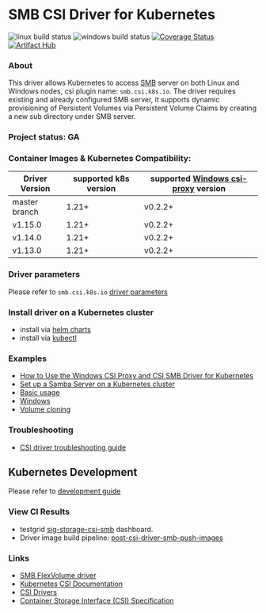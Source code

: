 # SMB CSI Driver for Kubernetes
![linux build status](https://github.com/kubernetes-csi/csi-driver-smb/actions/workflows/linux.yaml/badge.svg)
![windows build status](https://github.com/kubernetes-csi/csi-driver-smb/actions/workflows/windows.yaml/badge.svg)
[![Coverage Status](https://coveralls.io/repos/github/kubernetes-csi/csi-driver-smb/badge.svg?branch=master)](https://coveralls.io/github/kubernetes-csi/csi-driver-smb?branch=master)
[![Artifact Hub](https://img.shields.io/endpoint?url=https://artifacthub.io/badge/repository/csi-driver-smb)](https://artifacthub.io/packages/search?repo=csi-driver-smb)

### About
This driver allows Kubernetes to access [SMB](https://wiki.wireshark.org/SMB) server on both Linux and Windows nodes, csi plugin name: `smb.csi.k8s.io`. The driver requires existing and already configured SMB server, it supports dynamic provisioning of Persistent Volumes via Persistent Volume Claims by creating a new sub directory under SMB server.

### Project status: GA

### Container Images & Kubernetes Compatibility:
|Driver Version | supported k8s version | supported [Windows csi-proxy](https://github.com/kubernetes-csi/csi-proxy) version |
|---------------|-----------------------|-------------------------------------|
|master branch  | 1.21+                 | v0.2.2+                             |
|v1.15.0        | 1.21+                 | v0.2.2+                             |
|v1.14.0        | 1.21+                 | v0.2.2+                             |
|v1.13.0        | 1.21+                 | v0.2.2+                             |

### Driver parameters
Please refer to `smb.csi.k8s.io` [driver parameters](./docs/driver-parameters.md)

### Install driver on a Kubernetes cluster
 - install via [helm charts](./charts)
 - install via [kubectl](./docs/install-smb-csi-driver.md)
 
### Examples
 - [How to Use the Windows CSI Proxy and CSI SMB Driver for Kubernetes](https://www.phillipsj.net/posts/how-to-use-the-windows-csi-proxy-and-csi-smb-driver-for-kubernetes/)
 - [Set up a Samba Server on a Kubernetes cluster](./deploy/example/smb-provisioner/)
 - [Basic usage](./deploy/example/e2e_usage.md)
 - [Windows](./deploy/example/windows)
 - [Volume cloning](./deploy/example/cloning)

### Troubleshooting
 - [CSI driver troubleshooting guide](./docs/csi-debug.md) 

## Kubernetes Development
Please refer to [development guide](./docs/csi-dev.md)

### View CI Results
 - testgrid [sig-storage-csi-smb](https://testgrid.k8s.io/sig-storage-csi-other) dashboard.
 - Driver image build pipeline: [post-csi-driver-smb-push-images](https://testgrid.k8s.io/sig-storage-image-build#post-csi-driver-smb-push-images)

### Links
 - [SMB FlexVolume driver](https://github.com/Azure/kubernetes-volume-drivers/tree/master/flexvolume/smb)
 - [Kubernetes CSI Documentation](https://kubernetes-csi.github.io/docs/)
 - [CSI Drivers](https://github.com/kubernetes-csi/drivers)
 - [Container Storage Interface (CSI) Specification](https://github.com/container-storage-interface/spec)
